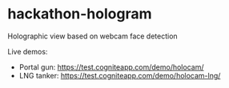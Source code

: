 # hackathon-hologram
Holographic view based on webcam face detection

Live demos:
 - Portal gun: https://test.cogniteapp.com/demo/holocam/
 - LNG tanker: https://test.cogniteapp.com/demo/holocam-lng/
